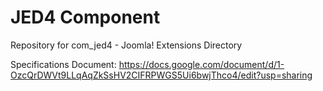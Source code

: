 # JED4 Component
Repository for com_jed4 - Joomla! Extensions Directory

Specifications Document: https://docs.google.com/document/d/1-OzcQrDWVt9LLqAqZkSsHV2CIFRPWGS5Ui6bwjThco4/edit?usp=sharing
